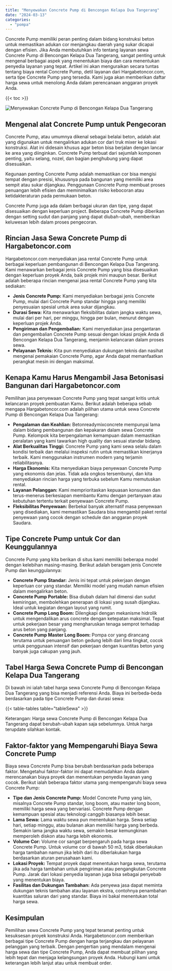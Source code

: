 ```yaml
---
title: "Menyewakan Concrete Pump di Bencongan Kelapa Dua Tangerang"
date: "2024-03-13"
categories: 
  - "pompa"
---
```




Concrete Pump memiliki peran penting dalam bidang konstruksi beton untuk memastikan adukan cor menjangkau daerah yang sukar dicapai dengan efisien. Jika Anda membutuhkan info tentang layanan sewa Concrete Pump di Bencongan Kelapa Dua Tangerang, sangat penting untuk mengenal berbagai aspek yang menentukan biaya dan cara menentukan penyedia layanan yang tepat. Artikel ini akan menguraikan secara tuntas tentang biaya rental Concrete Pump, detil layanan dari Hargabetoncor.com, serta tipe Concrete Pump yang tersedia. Kami juga akan memberikan daftar harga sewa untuk menolong Anda dalam perencanaan anggaran proyek Anda.

{{< toc >}}

![Menyewakan Concrete Pump di Bencongan Kelapa Dua Tangerang](https://hargareadymixid.github.io/pompa/concrete-pump%20(22).png)

## Mengenal alat Concrete Pump untuk Pengecoran

Concrete Pump, atau umumnya dikenal sebagai belalai beton, adalah alat yang digunakan untuk mengalirkan adukan cor dari truk mixer ke lokasi konstruksi. Alat ini didesain khusus agar beton bisa berjalan dengan lancar ke area yang diinginkan. Concrete Pump terbuat dari sejumlah komponen penting, yaitu selang, nozel, dan bagian penghubung yang dapat disesuaikan.

Kegunaan penting Concrete Pump adalah memastikan cor bisa mengisi tempat dengan presisi, khususnya pada bangunan yang memiliki area sempit atau sukar dijangkau. Penggunaan Concrete Pump membuat proses penuangan lebih efisien dan meminimalkan risiko kebocoran atau ketidakteraturan pada permukaan beton.

Concrete Pump juga ada dalam berbagai ukuran dan tipe, yang dapat disesuaikan dengan keperluan project. Beberapa Concrete Pump diberikan dengan setting sudut dan panjang yang dapat diubah-ubah, memberikan keluwesan lebih dalam proses pengecoran.

## Rincian Jasa Sewa Concrete Pump di Hargabetoncor.com

Hargabetoncor.com menyediakan jasa rental Concrete Pump untuk berbagai keperluan pembangunan di Bencongan Kelapa Dua Tangerang. Kami menawarkan berbagai jenis Concrete Pump yang bisa disesuaikan dengan keperluan proyek Anda, baik projek mini maupun besar. Berikut adalah beberapa rincian mengenai jasa rental Concrete Pump yang kita sediakan:

- **Jenis Concrete Pump:** Kami menyediakan berbagai jenis Concrete Pump, mulai dari Concrete Pump standar hingga yang memiliki penyesuaian spesial untuk area sukar dijangkau.
- **Durasi Sewa:** Kita menawarkan fleksibilitas dalam jangka waktu sewa, mulai dari per hari, per minggu, hingga per bulan, menurut dengan keperluan projek Anda.
- **Pengiriman dan Pengembalian:** Kami menyediakan jasa pengantaran dan pengembalian Concrete Pump sesuai dengan lokasi projek Anda di Bencongan Kelapa Dua Tangerang, menjamin kelancaran dalam proses sewa.
- **Pelayanan Teknis:** Kita pun menyediakan dukungan teknis dan nasihat mengenai pemakaian Concrete Pump, agar Anda dapat memanfaatkan perangkat mesin ini dengan maksimal.

## Kenapa Kamu Harus Mengambil Jasa Betonisasi Bangunan dari Hargabetoncor.com

Pemilihan jasa penyewaan Concrete Pump yang tepat sangat kritis untuk kelancaran proyek pembuatan Kamu. Berikut adalah beberapa sebab mengapa Hargabetoncor.com adalah pilihan utama untuk sewa Concrete Pump di Bencongan Kelapa Dua Tangerang:

- **Pengalaman dan Keahlian:** Betonreadymixconcrete mempunyai lama dalam bidang pembangunan dan kepakaran dalam sewa Concrete Pump. Kelompok kita berpengalaman kemampuan dalam memastikan peralatan yang kami tawarkan high quality dan sesuai standar bidang.
- **Alat Berkualitas Tinggi:** Concrete Pump yang kami sewa selalu dalam kondisi terbaik dan melalui inspeksi rutin untuk memastikan kinerjanya terbaik. Kami menggunakan instrumen modern yang terjamin reliabilitasnya.
- **Harga Ekonomis:** Kita menyediakan biaya penyewaan Concrete Pump yang ekonomis dan jelas. Tidak ada ongkos tersembunyi, dan kita menyediakan rincian harga yang terbuka sebelum Kamu memutuskan rental.
- **Layanan Pelanggan:** Kami memprioritaskan kepuasan konsumen dan terus-menerus berkesiapan membantu Kamu dengan pertanyaan atau kebutuhan tertentu terkait penyewaan Concrete Pump.
- **Fleksibilitas Penyewaan:** Berbekal banyak alternatif masa penyewaan yang disediakan, kami memastikan Saudara bisa mengambil paket rental penyewaan yang cocok dengan schedule dan anggaran proyek Saudara.

## Tipe Concrete Pump untuk Cor dan Keunggulannya

Concrete Pump yang kita berikan di situs kami memiliki beberapa model dengan kelebihan masing-masing. Berikut adalah beragam jenis Concrete Pump dan keunggulannya:

- **Concrete Pump Standar:** Jenis ini tepat untuk pekerjaan dengan keperluan cor yang standar. Memiliki model yang mudah namun efisien dalam mengalirkan beton.
- **Concrete Pump Portable:** Bisa diubah dalam hal dimensi dan sudut kemiringan, membolehkan penerapan di lokasi yang susah dijangkau. Ideal untuk kegiatan dengan layout yang rumit.
- **Concrete Pump Long Boom:** Dilengkapi dengan mekanisme hidrolik untuk mengendalikan arus concrete dengan ketepatan maksimal. Tepat untuk pekerjaan besar yang mengharuskan tenaga semprot terhadap arus beton yang panjang.
- **Concrete Pump Master Long Boom:** Pompa cor yang dirancang terutama untuk penuangan beton gedung lebih dari lima tingkat, cocok untuk penggunaan intensif dan pekerjaan dengan kuantitas beton yang banyak juga cakupan yang jauh.

## Tabel Harga Sewa Concrete Pump di Bencongan Kelapa Dua Tangerang

Di bawah ini ialah tabel harga sewa Concrete Pump di Bencongan Kelapa Dua Tangerang yang bisa menjadi referensi Anda. Biaya ini berbeda-beda berdasarkan pada tipe Concrete Pump dan durasi sewa:

{{< table-tables table="tableSewa" >}}

Keterangan: Harga sewa Concrete Pump di Bencongan Kelapa Dua Tangerang dapat berubah-ubah kapan saja sebelumnya. Untuk harga terupdate silahkan kontak.

## Faktor-faktor yang Mempengaruhi Biaya Sewa Concrete Pump

Biaya sewa Concrete Pump bisa berubah berdasarkan pada beberapa faktor. Mengetahui faktor-faktor ini dapat memudahkan Anda dalam merencanakan biaya proyek dan menentukan penyedia layanan yang cocok. Berikut ialah beberapa faktor utama yang mempengaruhi biaya sewa Concrete Pump:

- **Tipe dan Jenis Concrete Pump:** Model Concrete Pump yang lain, misalnya Concrete Pump standar, long boom, atau master long boom, memiliki harga sewa yang bervariasi. Concrete Pump dengan kemampuan spesial atau teknologi canggih biasanya lebih besar.
- **Lama Sewa:** Lama waktu sewa pun menentukan harga. Sewa setiap hari, setiap minggu, atau bulanan akan memiliki harga yang berbeda. Semakin lama jangka waktu sewa, semakin besar kemungkinan memperoleh diskon atau harga lebih ekonomis.
- **Volume Cor:** Volume cor sangat berpengaruh pada harga sewa Concrete Pump. Untuk volume cor di bawah 50 m3, tidak diberlakukan harga tambahan namun jika lebih dari itu diberlakukan harga berdasarkan aturan perusahaan kami.
- **Lokasi Proyek:** Tempat proyek dapat menentukan harga sewa, terutama jika ada harga tambahan untuk pengiriman atau pengangkutan Concrete Pump. Jarak dari lokasi penyedia layanan juga bisa sebagai penyebab yang menentukan biaya.
- **Fasilitas dan Dukungan Tambahan:** Ada penyewa jasa dapat meminta dukungan teknis tambahan atau layanan ekstra, contohnya penambahan kuantitas saluran dari yang standar. Biaya ini bakal menentukan total harga sewa.

## Kesimpulan

Pemilihan sewa Concrete Pump yang tepat teramat penting untuk kesuksesan proyek konstruksi Anda. Hargabetoncor.com memberikan berbagai tipe Concrete Pump dengan harga terjangkau dan pelayanan pelanggan yang terbaik. Dengan pengertian yang mendalam mengenai harga sewa dan tipe Concrete Pump, Anda dapat membuat pilihan yang lebih tepat dan menjaga kelangsungan proyek Anda. Hubungi kami untuk keterangan lebih lanjut atau untuk membuat order.
